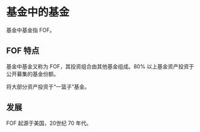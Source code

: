 # 基金中的基金

基金中基金指 FOF。

## FOF 特点

基金中基金又称为 FOF，其投资组合由其他基金组成。80% 以上基金资产投资于公开募集的基金份额。

将大部分资产投资于“一篮子”基金。

## 发展

FOF 起源于美国，20世纪 70 年代。